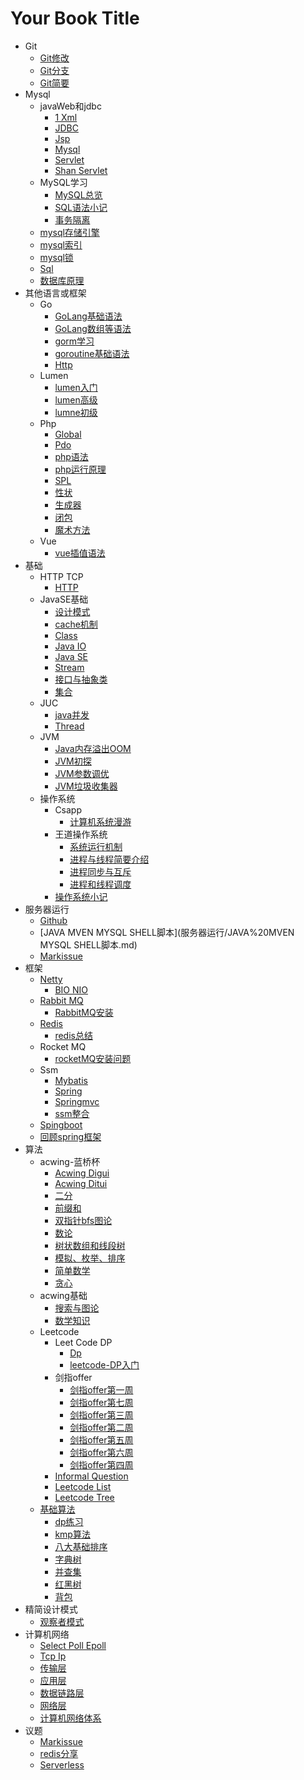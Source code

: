# Your Book Title

- Git
  * [Git修改](Git/Git修改.md)
  * [Git分支](Git/Git分支.md)
  * [Git简要](Git/Git简要.md)
- Mysql
  - javaWeb和jdbc
    * [1 Xml](mysql/javaWeb和jdbc/1-xml.md)
    * [JDBC](mysql/javaWeb和jdbc/JDBC.md)
    * [Jsp](mysql/javaWeb和jdbc/jsp.md)
    * [Mysql](mysql/javaWeb和jdbc/mysql.md)
    * [Servlet](mysql/javaWeb和jdbc/servlet.md)
    * [Shan Servlet](mysql/javaWeb和jdbc/shan-servlet.md)
  - MySQL学习
    * [MySQL总览](mysql/MySQL学习/MySQL总览.md)
    * [SQL语法小记](mysql/MySQL学习/SQL语法小记.md)
    * [事务隔离](mysql/MySQL学习/事务隔离.md)
  * [mysql存储引擎](mysql/mysql存储引擎.md)
  * [mysql索引](mysql/mysql索引.md)
  * [mysql锁](mysql/mysql锁.md)
  * [Sql](mysql/sql.md)
  * [数据库原理](mysql/数据库原理.md)
- 其他语言或框架
  - Go
    * [GoLang基础语法](其他语言或框架/go/GoLang基础语法.md)
    * [GoLang数组等语法](其他语言或框架/go/GoLang数组等语法.md)
    * [gorm学习](其他语言或框架/go/gorm学习.md)
    * [goroutine基础语法](其他语言或框架/go/goroutine基础语法.md)
    * [Http](其他语言或框架/go/http.md)
  - Lumen
    * [lumen入门](其他语言或框架/lumen/lumen入门.md)
    * [lumen高级](其他语言或框架/lumen/lumen高级.md)
    * [lumne初级](其他语言或框架/lumen/lumne初级.md)
  - Php
    * [Global](其他语言或框架/php/global.md)
    * [Pdo](其他语言或框架/php/pdo.md)
    * [php语法](其他语言或框架/php/php语法.md)
    * [php运行原理](其他语言或框架/php/php运行原理.md)
    * [SPL](其他语言或框架/php/SPL.md)
    * [性状](其他语言或框架/php/性状.md)
    * [生成器](其他语言或框架/php/生成器.md)
    * [闭包](其他语言或框架/php/闭包.md)
    * [魔术方法](其他语言或框架/php/魔术方法.md)
  - Vue
    * [vue插值语法](其他语言或框架/vue/vue插值语法.md)
- 基础
  - HTTP TCP
    * [HTTP](基础/HTTP_TCP/HTTP.md)
  - JavaSE基础
    - [设计模式](基础/JavaSE基础/设计模式/设计模式.md)
    * [cache机制](基础/JavaSE基础/cache机制.md)
    * [Class](基础/JavaSE基础/Class.md)
    * [Java IO](基础/JavaSE基础/JavaIO.md)
    * [Java SE](基础/JavaSE基础/javaSE.md)
    * [Stream](基础/JavaSE基础/Stream.md)
    * [接口与抽象类](基础/JavaSE基础/接口与抽象类.md)
    * [集合](基础/JavaSE基础/集合.md)
  - JUC
    * [java并发](基础/JUC/java并发.md)
    * [Thread](基础/JUC/Thread.md)
  - JVM
    * [Java内存溢出OOM](基础/JVM/Java内存溢出OOM.md)
    * [JVM初探](基础/JVM/JVM初探.md)
    * [JVM参数调优](基础/JVM/JVM参数调优.md)
    * [JVM垃圾收集器](基础/JVM/JVM垃圾收集器.md)
  - 操作系统
    - Csapp
      * [计算机系统漫游](基础/操作系统/csapp/计算机系统漫游.md)
    - 王道操作系统
      * [系统运行机制](基础/操作系统/王道操作系统/系统运行机制.md)
      * [进程与线程简要介绍](基础/操作系统/王道操作系统/进程与线程简要介绍.md)
      * [进程同步与互斥](基础/操作系统/王道操作系统/进程同步与互斥.md)
      * [进程和线程调度](基础/操作系统/王道操作系统/进程和线程调度.md)
    * [操作系统小记](基础/操作系统/操作系统小记.md)
- 服务器运行
  * [Github](服务器运行/Github.md)
  * [JAVA MVEN MYSQL SHELL脚本](服务器运行/JAVA%20MVEN MYSQL SHELL脚本.md)
  * [Markissue](服务器运行/markissue.md)
- 框架
  - [Netty](框架/netty/netty.md)
    * [BIO NIO](框架/netty/BIO,NIO.md)
  - [Rabbit MQ](框架/RabbitMQ/RabbitMQ.md)
    * [RabbitMQ安装](框架/RabbitMQ/RabbitMQ安装.md)
  - [Redis](框架/Redis/redis.md)
    * [redis总结](框架/Redis/redis总结.md)
  - Rocket MQ
    * [rocketMQ安装问题](框架/rocketMQ/rocketMQ安装问题.md)
  - Ssm
    * [Mybatis](框架/ssm/mybatis.md)
    * [Spring](框架/ssm/spring.md)
    * [Springmvc](框架/ssm/springmvc.md)
    * [ssm整合](框架/ssm/ssm整合.md)
  * [Spingboot](框架/spingboot.md)
  * [回顾spring框架](框架/回顾spring框架.md)
- 算法
  - acwing-蓝桥杯
    * [Acwing Digui](算法/acwing-蓝桥杯/Acwing-digui.md)
    * [Acwing Ditui](算法/acwing-蓝桥杯/Acwing-ditui.md)
    * [二分](算法/acwing-蓝桥杯/二分.md)
    * [前缀和](算法/acwing-蓝桥杯/前缀和.md)
    * [双指针bfs图论](算法/acwing-蓝桥杯/双指针bfs图论.md)
    * [数论](算法/acwing-蓝桥杯/数论.md)
    * [树状数组和线段树](算法/acwing-蓝桥杯/树状数组和线段树.md)
    * [模拟、枚举、排序](算法/acwing-蓝桥杯/模拟、枚举、排序.md)
    * [简单数学](算法/acwing-蓝桥杯/简单数学.md)
    * [贪心](算法/acwing-蓝桥杯/贪心.md)
  - acwing基础
    * [搜索与图论](算法/acwing基础/搜索与图论.md)
    * [数学知识](算法/acwing基础/数学知识.md)
  - Leetcode
    - Leet Code DP
      * [Dp](算法/leetcode/leetCode-DP/dp.md)
      * [leetcode-DP入门](算法/leetcode/leetCode-DP/leetcode-DP入门.md)
    - 剑指offer
      * [剑指offer第一周](算法/leetcode/剑指offer/剑指offer第一周.md)
      * [剑指offer第七周](算法/leetcode/剑指offer/剑指offer第七周.md)
      * [剑指offer第三周](算法/leetcode/剑指offer/剑指offer第三周.md)
      * [剑指offer第二周](算法/leetcode/剑指offer/剑指offer第二周.md)
      * [剑指offer第五周](算法/leetcode/剑指offer/剑指offer第五周.md)
      * [剑指offer第六周](算法/leetcode/剑指offer/剑指offer第六周.md)
      * [剑指offer第四周](算法/leetcode/剑指offer/剑指offer第四周.md)
    * [Informal Question](算法/leetcode/informal-question.md)
    * [Leetcode List](算法/leetcode/leetcode-list.md)
    * [Leetcode Tree](算法/leetcode/leetcode-tree.md)
  - [基础算法](算法/基础算法/基础算法.md)
    * [dp练习](算法/基础算法/dp练习.md)
    * [kmp算法](算法/基础算法/kmp算法.md)
    * [八大基础排序](算法/基础算法/八大基础排序.md)
    * [字典树](算法/基础算法/字典树.md)
    * [并查集](算法/基础算法/并查集.md)
    * [红黑树](算法/基础算法/红黑树.md)
    * [背包](算法/基础算法/背包.md)
- 精简设计模式
  * [观察者模式](精简设计模式/观察者模式.md)
- 计算机网络
  * [Select Poll Epoll](计算机网络/select-poll-epoll.md)
  * [Tcp Ip](计算机网络/tcp-ip.md)
  * [传输层](计算机网络/传输层.md)
  * [应用层](计算机网络/应用层.md)
  * [数据链路层](计算机网络/数据链路层.md)
  * [网络层](计算机网络/网络层.md)
  * [计算机网络体系](计算机网络/计算机网络体系.md)
- 议题
  * [Markissue](议题/markissue.md)
  * [redis分享](议题/redis分享.md)
  * [Serverless](议题/serverless.md)
